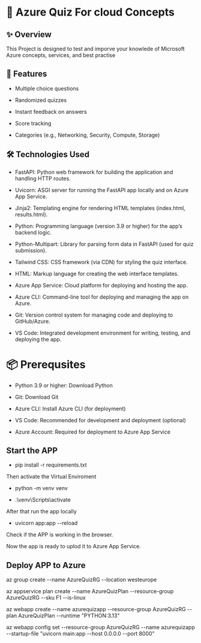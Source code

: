 # 📘 Azure Quiz For cloud Concepts

## ✨ Overview

This Project is designed to test and imporve your knowlede of Microsoft Azure concepts, services, and best practise

## 🚀 Features

* Multiple choice questions

* Randomized quizzes

* Instant feedback on answers

* Score tracking

* Categories (e.g., Networking, Security, Compute, Storage)


##

## 🛠️ Technologies Used
- FastAPI: Python web framework for building the application and handling HTTP routes.

- Uvicorn: ASGI server for running the FastAPI app locally and on Azure App Service.
- Jinja2: Templating engine for rendering HTML templates (index.html, results.html).
- Python: Programming language (version 3.9 or higher) for the app’s backend logic.
- Python-Multipart: Library for parsing form data in FastAPI (used for quiz submission).
- Tailwind CSS: CSS framework (via CDN) for styling the quiz interface.
- HTML: Markup language for creating the web interface templates.
- Azure App Service: Cloud platform for deploying and hosting the app.
- Azure CLI: Command-line tool for deploying and managing the app on Azure.
- Git: Version control system for managing code and deploying to GitHub/Azure.
- VS Code: Integrated development environment for writing, testing, and deploying the app.


# 📦 Prerequsites

* Python 3.9 or higher: Download Python

* Git: Download Git

* Azure CLI: Install Azure CLI (for deployment)

* VS Code: Recommended for development and deployment (optional)

* Azure Account: Required for deployment to Azure App Service






## Start the APP

- pip install -r requirements.txt

Then activate the Virtual Enviroment

- python -m venv venv

- .\venv\Scripts\activate

After that run the app locally 
- uvicorn app:app --reload

Check if the APP is working in the browser.

Now the app is ready to uplod it to Azure App Service.

## Deploy APP to Azure

az group create --name AzureQuizRG --location westeurope

az appservice plan create --name AzureQuizPlan --resource-group AzureQuizRG --sku F1 --is-linux

az webapp create --name azurequizapp --resource-group AzureQuizRG --plan AzureQuizPlan --runtime "PYTHON:3.13"

az webapp config set --resource-group AzureQuizRG --name azurequizapp --startup-file "uvicorn main:app --host 0.0.0.0 --port 8000"

